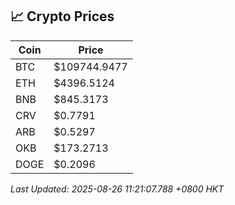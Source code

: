 ## 📈 Crypto Prices

| Coin | Price |
| ---- | ----- |
| BTC | $109744.9477 |
| ETH | $4396.5124 |
| BNB | $845.3173 |
| CRV | $0.7791 |
| ARB | $0.5297 |
| OKB | $173.2713 |
| DOGE | $0.2096 |

_Last Updated: 2025-08-26 11:21:07.788 +0800 HKT_